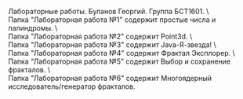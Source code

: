 Лабораторные работы. Буланов Георгий. Группа БСТ1601. \\\
Папка "Лабораторная работа №1" содержит простые числа и палиндромы. \\\
Папка "Лабораторная работа №2" содержит Point3d. \\\
Папка "Лабораторная работа №3" содержит Java-Я-звезда! \\\
Папка "Лабораторная работа №4" содержит Фрактал Эксплорер. \\\
Папка "Лабораторная работа №5" содержит Выбор и сохранение фракталов. \\\
Папка "Лабораторная работа №6" содержит Многоядерный исследователь/генератор фракталов.
